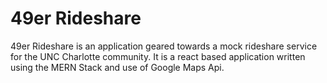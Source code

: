 # 49er Rideshare 
49er Rideshare is an application geared towards a mock rideshare service for the UNC Charlotte community. It is a react based application written using the MERN Stack and use of Google Maps Api.
